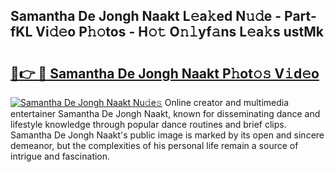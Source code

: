 ## Samantha De Jongh Naakt L𝚎a𝚔ed N𝚞𝚍e - Part-fKL Vi𝚍𝚎o P𝚑𝚘tos - H𝚘𝚝 O𝚗𝚕yf𝚊ns L𝚎a𝚔s ustMk

# <h2><a href="http://kf2m2za.oniu.top/?m=Samantha+De+Jongh+Naakt">🔗👉 🔴 Samantha De Jongh Naakt P𝚑ot𝚘𝚜 V𝚒d𝚎o</a></h2>

[![Samantha De Jongh Naakt Nu𝚍e𝚜](https://i.imgur.com/0qMVB7G.gif)](http://kf2m2za.oniu.top/?m=Samantha+De+Jongh+Naakt)
Online creator and multimedia entertainer Samantha De Jongh Naakt, known for disseminating dance and lifestyle knowledge through popular dance routines and brief clips. Samantha De Jongh Naakt's public image is marked by its open and sincere demeanor, but the complexities of his personal life remain a source of intrigue and fascination.  
